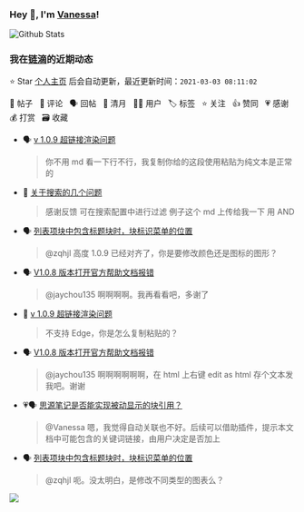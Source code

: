 ### Hey 👋, I'm [Vanessa](http://vanessa.b3log.org/)!

![Github Stats](https://github-readme-stats.vercel.app/api?username=Vanessa219&show_icons=true)

<!--events start -->

### 我在[链滴](https://ld246.com)的近期动态

⭐️ Star [个人主页](https://github.com/Vanessa219/Vanessa219) 后会自动更新，最近更新时间：`2021-03-03 08:11:02`

📝 帖子 &nbsp; 💬 评论 &nbsp; 🗣 回帖 &nbsp; 🌙 清月 &nbsp; 👨‍💻 用户 &nbsp; 🏷️ 标签 &nbsp; ⭐️ 关注 &nbsp; 👍 赞同 &nbsp; 💗 感谢 &nbsp; 💰 打赏 &nbsp; 🗃 收藏

* 🗣 [v 1.0.9 超链接渲染问题](https://ld246.com/article/1614686935539/comment/1614693857875#comments)

  > 你不用 md 看一下行不行，我复制你给的这段使用粘贴为纯文本是正常的
* 💬 [关于搜索的几个问题](https://ld246.com/article/1614692754828/comment/1614694055867#comments)

  > 感谢反馈 可在搜索配置中进行过滤 例子这个 md 上传给我一下 用 AND
* 🗣 [列表项块中包含标题块时，块标识菜单的位置](https://ld246.com/article/1614651092168/comment/1614666668244#comments)

  > @zqhjl 高度 1.0.9 已经对齐了，你是要修改颜色还是图标的图形？
* 🗣 [V1.0.8 版本打开官方帮助文档报错](https://ld246.com/article/1614564150531/comment/1614665828580#comments)

  > @jaychou135 啊啊啊啊。我再看看吧，多谢了
* 💬 [v 1.0.9 超链接渲染问题](https://ld246.com/article/1614686935539/comment/1614692408295#comments)

  > 不支持 Edge，你是怎么复制粘贴的？
* 🗣 [V1.0.8 版本打开官方帮助文档报错](https://ld246.com/article/1614564150531/comment/1614665828580#comments)

  > @jaychou135 啊啊啊啊啊啊，在 html 上右键 edit as html 存个文本发我吧。谢谢
* 💗🗣 [思源笔记是否能实现被动显示的块引用？](https://ld246.com/article/1614572735750/comment/1614663902015#comments)

  > @Vanessa 嗯，我觉得自动关联也不好。后续可以借助插件，提示本文档中可能包含的关键词链接，由用户决定是否加上
* 🗣 [列表项块中包含标题块时，块标识菜单的位置](https://ld246.com/article/1614651092168/comment/1614666668244#comments)

  > @zqhjl 呃。没太明白，是修改不同类型的图表么？


<!--events end -->

<a title="Hits" target="_blank" href="https://github.com/Vanessa219/Vanessa219"><img src="https://hits.b3log.org/Vanessa219/Vanessa219.svg"></a>
